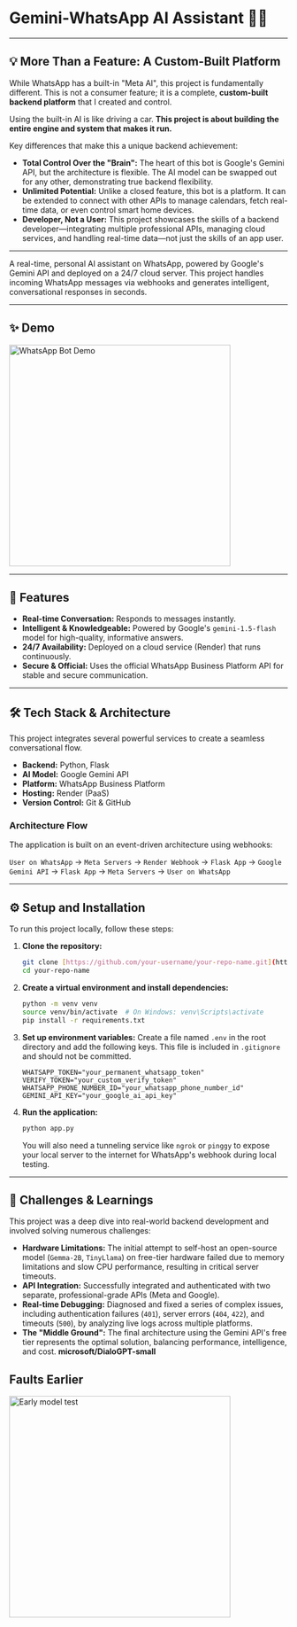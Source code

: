 # Gemini-WhatsApp AI Assistant 🤖💬
---

## 💡 More Than a Feature: A Custom-Built Platform

While WhatsApp has a built-in "Meta AI", this project is fundamentally different. This is not a consumer feature; it is a complete, **custom-built backend platform** that I created and control.

Using the built-in AI is like driving a car. **This project is about building the entire engine and system that makes it run.**

Key differences that make this a unique backend achievement:

* **Total Control Over the "Brain":** The heart of this bot is Google's Gemini API, but the architecture is flexible. The AI model can be swapped out for any other, demonstrating true backend flexibility.
* **Unlimited Potential:** Unlike a closed feature, this bot is a platform. It can be extended to connect with other APIs to manage calendars, fetch real-time data, or even control smart home devices.
* **Developer, Not a User:** This project showcases the skills of a backend developer—integrating multiple professional APIs, managing cloud services, and handling real-time data—not just the skills of an app user.

---

A real-time, personal AI assistant on WhatsApp, powered by Google's Gemini API and deployed on a 24/7 cloud server. This project handles incoming WhatsApp messages via webhooks and generates intelligent, conversational responses in seconds.

---

## ✨ Demo

<img src="https://github.com/user-attachments/assets/af36fbde-e345-4b3f-b14b-e57ba5de4c79" alt="WhatsApp Bot Demo" width="400"/>

---

## 🚀 Features

* **Real-time Conversation:** Responds to messages instantly.
* **Intelligent & Knowledgeable:** Powered by Google's `gemini-1.5-flash` model for high-quality, informative answers.
* **24/7 Availability:** Deployed on a cloud service (Render) that runs continuously.
* **Secure & Official:** Uses the official WhatsApp Business Platform API for stable and secure communication.

---

## 🛠️ Tech Stack & Architecture

This project integrates several powerful services to create a seamless conversational flow.

* **Backend:** Python, Flask
* **AI Model:** Google Gemini API
* **Platform:** WhatsApp Business Platform
* **Hosting:** Render (PaaS)
* **Version Control:** Git & GitHub

### Architecture Flow

The application is built on an event-driven architecture using webhooks:

`User on WhatsApp` → `Meta Servers` → `Render Webhook` → `Flask App` → `Google Gemini API` → `Flask App` → `Meta Servers` → `User on WhatsApp`

---

## ⚙️ Setup and Installation

To run this project locally, follow these steps:

1.  **Clone the repository:**
    ```bash
    git clone [https://github.com/your-username/your-repo-name.git](https://github.com/your-username/your-repo-name.git)
    cd your-repo-name
    ```

2.  **Create a virtual environment and install dependencies:**
    ```bash
    python -m venv venv
    source venv/bin/activate  # On Windows: venv\Scripts\activate
    pip install -r requirements.txt
    ```

3.  **Set up environment variables:**
    Create a file named `.env` in the root directory and add the following keys. This file is included in `.gitignore` and should not be committed.
    ```
    WHATSAPP_TOKEN="your_permanent_whatsapp_token"
    VERIFY_TOKEN="your_custom_verify_token"
    WHATSAPP_PHONE_NUMBER_ID="your_whatsapp_phone_number_id"
    GEMINI_API_KEY="your_google_ai_api_key"
    ```

4.  **Run the application:**
    ```bash
    python app.py
    ```
    You will also need a tunneling service like `ngrok` or `pinggy` to expose your local server to the internet for WhatsApp's webhook during local testing.

---

## 🧠 Challenges & Learnings

This project was a deep dive into real-world backend development and involved solving numerous challenges:

* **Hardware Limitations:** The initial attempt to self-host an open-source model (`Gemma-2B`, `TinyLlama`) on free-tier hardware failed due to memory limitations and slow CPU performance, resulting in critical server timeouts.
* **API Integration:** Successfully integrated and authenticated with two separate, professional-grade APIs (Meta and Google).
* **Real-time Debugging:** Diagnosed and fixed a series of complex issues, including authentication failures (`401`), server errors (`404`, `422`), and timeouts (`500`), by analyzing live logs across multiple platforms.
* **The "Middle Ground":** The final architecture using the Gemini API's free tier represents the optimal solution, balancing performance, intelligence, and cost.
**microsoft/DialoGPT-small**

## Faults Earlier

  <img src="https://github.com/user-attachments/assets/4006e6d3-2179-46d3-9a59-12c192dd7552" alt="Early model test" width="400"/>
